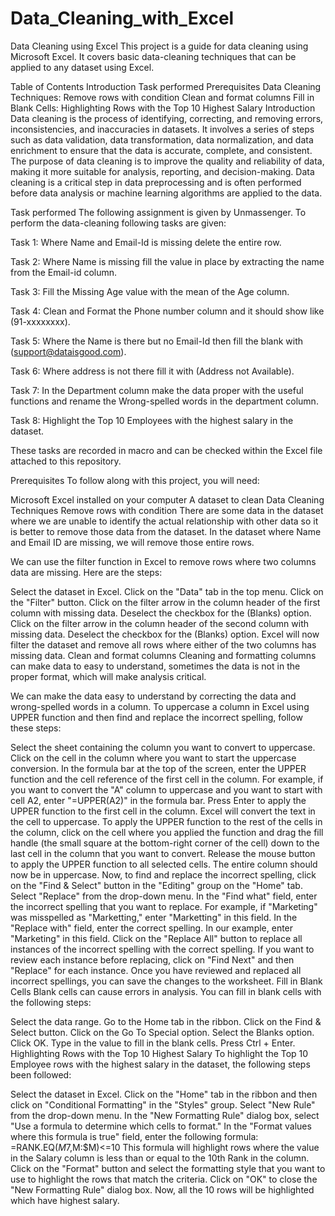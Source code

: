 # Data_Cleaning_with_Excel

Data Cleaning using Excel
This project is a guide for data cleaning using Microsoft Excel. It covers basic data-cleaning techniques that can be applied to any dataset using Excel.

Table of Contents
Introduction
Task performed
Prerequisites
Data Cleaning Techniques:
Remove rows with condition
Clean and format columns
Fill in Blank Cells:
Highlighting Rows with the Top 10 Highest Salary
Introduction
Data cleaning is the process of identifying, correcting, and removing errors, inconsistencies, and inaccuracies in datasets. It involves a series of steps such as data validation, data transformation, data normalization, and data enrichment to ensure that the data is accurate, complete, and consistent. The purpose of data cleaning is to improve the quality and reliability of data, making it more suitable for analysis, reporting, and decision-making. Data cleaning is a critical step in data preprocessing and is often performed before data analysis or machine learning algorithms are applied to the data.

Task performed
The following assignment is given by Unmassenger. To perform the data-cleaning following tasks are given:

Task 1: Where Name and Email-Id is missing delete the entire row.

Task 2: Where Name is missing fill the value in place by extracting the name from the Email-id column.

Task 3: Fill the Missing Age value with the mean of the Age column.

Task 4: Clean and Format the Phone number column and it should show like (91-xxxxxxxx).

Task 5: Where the Name is there but no Email-Id then fill the blank with (support@dataisgood.com).

Task 6: Where address is not there fill it with (Address not Available).

Task 7: In the Department column make the data proper with the useful functions and rename the Wrong-spelled words in the department column.

Task 8: Highlight the Top 10 Employees with the highest salary in the dataset.

These tasks are recorded in macro and can be checked within the Excel file attached to this repository.

Prerequisites
To follow along with this project, you will need:

Microsoft Excel installed on your computer
A dataset to clean
Data Cleaning Techniques
Remove rows with condition
There are some data in the dataset where we are unable to identify the actual relationship with other data so it is better to remove those data from the dataset. In the dataset where Name and Email ID are missing, we will remove those entire rows.

We can use the filter function in Excel to remove rows where two columns data are missing. Here are the steps:

Select the dataset in Excel.
Click on the "Data" tab in the top menu.
Click on the "Filter" button.
Click on the filter arrow in the column header of the first column with missing data.
Deselect the checkbox for the (Blanks) option.
Click on the filter arrow in the column header of the second column with missing data.
Deselect the checkbox for the (Blanks) option.
Excel will now filter the dataset and remove all rows where either of the two columns has missing data.
Clean and format columns
Cleaning and formatting columns can make data to easy to understand, sometimes the data is not in the proper format, which will make analysis critical.

We can make the data easy to understand by correcting the data and wrong-spelled words in a column. To uppercase a column in Excel using UPPER function and then find and replace the incorrect spelling, follow these steps:

Select the sheet containing the column you want to convert to uppercase.
Click on the cell in the column where you want to start the uppercase conversion.
In the formula bar at the top of the screen, enter the UPPER function and the cell reference of the first cell in the column. For example, if you want to convert the "A" column to uppercase and you want to start with cell A2, enter "=UPPER(A2)" in the formula bar.
Press Enter to apply the UPPER function to the first cell in the column.
Excel will convert the text in the cell to uppercase. To apply the UPPER function to the rest of the cells in the column, click on the cell where you applied the function and drag the fill handle (the small square at the bottom-right corner of the cell) down to the last cell in the column that you want to convert.
Release the mouse button to apply the UPPER function to all selected cells.
The entire column should now be in uppercase.
Now, to find and replace the incorrect spelling, click on the "Find & Select" button in the "Editing" group on the "Home" tab.
Select "Replace" from the drop-down menu.
In the "Find what" field, enter the incorrect spelling that you want to replace. For example, if "Marketing" was misspelled as "Marketting," enter "Marketting" in this field.
In the "Replace with" field, enter the correct spelling. In our example, enter "Marketing" in this field.
Click on the "Replace All" button to replace all instances of the incorrect spelling with the correct spelling. If you want to review each instance before replacing, click on "Find Next" and then "Replace" for each instance.
Once you have reviewed and replaced all incorrect spellings, you can save the changes to the worksheet.
Fill in Blank Cells
Blank cells can cause errors in analysis. You can fill in blank cells with the following steps:

Select the data range.
Go to the Home tab in the ribbon.
Click on the Find & Select button.
Click on the Go To Special option.
Select the Blanks option.
Click OK.
Type in the value to fill in the blank cells.
Press Ctrl + Enter.
Highlighting Rows with the Top 10 Highest Salary
To highlight the Top 10 Employee rows with the highest salary in the dataset, the following steps been followed:

Select the dataset in Excel.
Click on the "Home" tab in the ribbon and then click on "Conditional Formatting" in the "Styles" group.
Select "New Rule" from the drop-down menu.
In the "New Formatting Rule" dialog box, select "Use a formula to determine which cells to format."
In the "Format values where this formula is true" field, enter the following formula: =RANK.EQ($M7,$M:$M)<=10
This formula will highlight rows where the value in the Salary column is less than or equal to the 10th Rank in the column.
Click on the "Format" button and select the formatting style that you want to use to highlight the rows that match the criteria.
Click on "OK" to close the "New Formatting Rule" dialog box.
Now, all the 10 rows will be highlighted which have highest salary.
